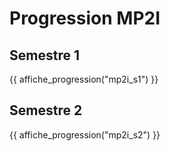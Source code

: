 # Progression MP2I


## Semestre 1
{{ affiche_progression("mp2i_s1") }} 

## Semestre 2

{{ affiche_progression("mp2i_s2") }}

